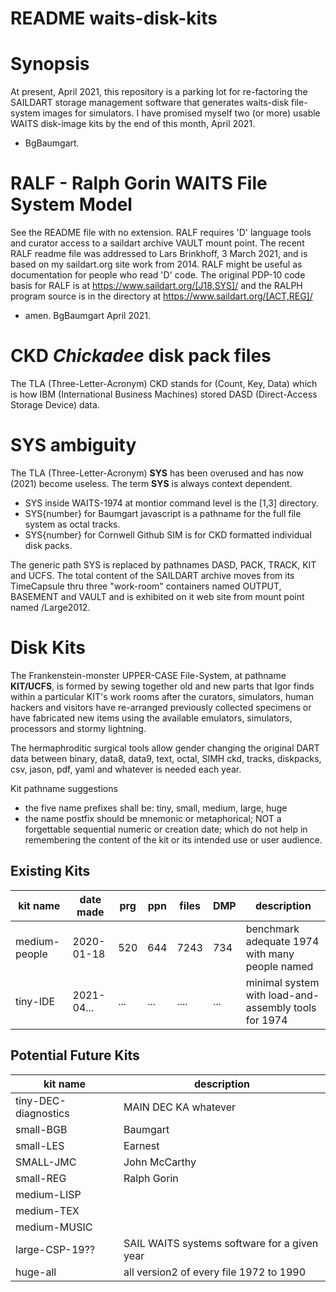 # README waits-disk-kits

# Synopsis

At present, April 2021, this repository is a parking lot for re-factoring
the SAILDART storage management software that generates waits-disk file-system images for simulators.
I have promised myself two (or more) usable WAITS disk-image kits by the end of this month, April 2021.
- BgBaumgart.

<!-- # Shortcuts -->

# RALF - Ralph Gorin WAITS File System Model

See the README file with no extension.
RALF requires 'D' language tools and curator access to a saildart archive VAULT mount point.
The recent RALF readme file was addressed to Lars Brinkhoff, 3 March 2021,
and is based on my saildart.org site work from 2014.
RALF might be useful as documentation for people who read 'D' code.
The original PDP-10 code basis for RALF
is at https://www.saildart.org/[J18,SYS]/
and the RALPH program source is in the directory at https://www.saildart.org/[ACT,REG]/
- amen. BgBaumgart April 2021.

<!--
  The drill is like this :
        make
        make go
        make tracks
        make clean

## Source files

        main.d          # ralfs build disk images, from /data8/sn/###### files.
          word.d        # PDP10 word
          track.d       # SAT and RIB of Stanford File System
        makefile  
        fetch.sql       # example fetch from DATA base
        SYS.csv         # example list of SAIL files to fetch from data8/sn/######

# Output path names

# Tracks - the term for the SAIL-WAITS notion of disk block
-->

# CKD _Chickadee_ disk pack files

The TLA (Three-Letter-Acronym) CKD stands for (Count, Key, Data) which is how
IBM (International Business Machines) stored DASD (Direct-Access Storage Device) data.

# SYS ambiguity

The TLA (Three-Letter-Acronym) **SYS** has been overused and has now (2021) become useless.
The term **SYS** is always context dependent.

* SYS inside WAITS-1974 at montior command level is the [1,3] directory.
* SYS{number} for Baumgart javascript is a pathname for the full file system as octal tracks.
* SYS{number} for Cornwell Github SIM is for CKD formatted individual disk packs.

The generic path SYS is replaced by pathnames DASD, PACK, TRACK, KIT and UCFS.
The total content of the SAILDART archive moves from its TimeCapsule
thru three "work-room" containers named OUTPUT, BASEMENT and VAULT
and is exhibited on it web site from mount point named /Large2012.

# Disk Kits

The Frankenstein-monster UPPER-CASE File-System, at pathname **KIT/UCFS**,
is formed by sewing together old and new parts that Igor finds within a particular KIT's work rooms
after the curators, simulators, human hackers and visitors have re-arranged previously collected
specimens or have fabricated new items using the available emulators, simulators, processors
and stormy lightning.

The hermaphroditic surgical tools allow gender changing the original DART data between
binary, data8, data9, text, octal, SIMH ckd, tracks, diskpacks, csv, jason, pdf, yaml
and whatever is needed each year.

Kit pathname suggestions
* the five name prefixes shall be: tiny, small, medium, large, huge
* the name postfix should be mnemonic or metaphorical;
  NOT a forgettable sequential numeric or creation date;
  which do not help in remembering the content of the kit or its intended use or user audience.

## Existing Kits

kit name      | date made  |  prg |  ppn | files |  DMP | description
------------- | ---------- | ---- | ---- | ----- | -----|-----------------------------------------------------
medium-people | 2020-01-18 |  520 |  644 |  7243 |  734 | benchmark adequate 1974 with many people named
tiny-IDE      | 2021-04... |  ... |  ... |  .... |  ... | minimal system with load-and-assembly tools for 1974

## Potential Future Kits

kit name             | description
-------------------- | --------------------------------------------------
tiny-DEC-diagnostics | MAIN DEC KA whatever
small-BGB            | Baumgart
small-LES            | Earnest
SMALL-JMC            | John McCarthy
small-REG            | Ralph Gorin
medium-LISP          |
medium-TEX           |
medium-MUSIC         |
large-CSP-19??       | SAIL WAITS systems software for a given year
huge-all             | all version2 of every file 1972 to 1990

